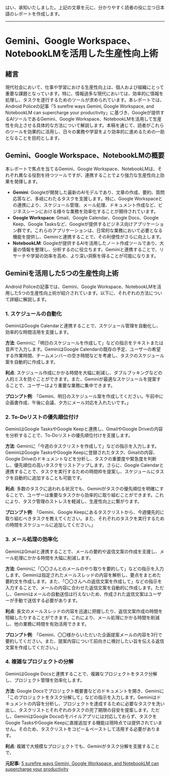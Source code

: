 はい、承知いたしました。上記の文章を元に、分かりやすく読者の役に立つ日本語のレポートを作成します。

---

# Gemini、Google Workspace、NotebookLMを活用した生産性向上術

## 緒言

現代社会において、仕事や学習における生産性向上は、個人および組織にとって重要な課題となっています。特に、情報過多な現代においては、効率的に情報を処理し、タスクを遂行するためのツールが求められています。本レポートでは、Android Policeの記事「5 surefire ways Gemini, Google Workspace, and NotebookLM can supercharge your productivity」に基づき、Googleが提供するAIツールであるGemini、Google Workspace、NotebookLMを活用して生産性を向上させる具体的な方法について解説します。本稿を通じて、読者がこれらのツールを効果的に活用し、日々の業務や学習をより効率的に進めるための一助となることを目的とします。

## Gemini、Google Workspace、NotebookLMの概要

本レポートで焦点を当てるGemini、Google Workspace、NotebookLMは、それぞれ異なる役割を持つツールですが、連携することでより強力な生産性向上効果を発揮します。

*   **Gemini**: Googleが開発した最新のAIモデルであり、文章の作成、要約、質問応答など、多岐にわたるタスクを支援します。特に、Google Workspaceとの連携により、スケジュール管理、メール処理、ドキュメント作成など、ビジネスシーンにおける様々な業務を効率化することが期待されています。
*   **Google Workspace**: Gmail、Google Calendar、Google Docs、Google Keep、Google Tasksなど、Googleが提供するビジネス向けアプリケーション群です。これらのアプリケーションは、日常的な業務において必要となる機能を提供し、Geminiと連携することで、その利便性がさらに向上します。
*   **NotebookLM**: Googleが提供するAIを活用したノート作成ツールであり、大量の情報を整理し、分析するのに役立ちます。Geminiと連携することで、リサーチや学習の効率を高め、より深い洞察を得ることが可能になります。

## Geminiを活用した5つの生産性向上術

Android Policeの記事では、Gemini、Google Workspace、NotebookLMを活用した5つの生産性向上術が紹介されています。以下に、それぞれの方法について詳細に解説します。

### 1. スケジュールの自動化

GeminiはGoogle Calendarと連携することで、スケジュール管理を自動化し、効率的な時間活用を支援します。

**方法**: Geminiに「明日のスケジュールを作成して」などの指示をテキストまたは音声で入力します。GeminiはGoogle Calendarの既存の予定、ユーザーの希望する作業時間、チームメンバーの空き時間などを考慮し、タスクのスケジュール案を自動的に作成します。

**利点**: スケジュール作成にかかる時間を大幅に削減し、ダブルブッキングなどの人的ミスを防ぐことができます。また、Geminiが最適なスケジュールを提案することで、ユーザーはより重要な業務に集中できます。

**プロンプト例**: 「Gemini、明日のスケジュール案を作成してください。午前中に企画書作成、午後に会議、夕方にメール対応を入れたいです。」

### 2. To-Doリストの優先順位付け

GeminiはGoogle TasksやGoogle Keepと連携し、GmailやGoogle Driveの内容を分析することで、To-Doリストの優先順位付けを支援します。

**方法**: Geminiに「今週のタスクリストを作成して」などの指示を入力します。GeminiはGoogle TasksやGoogle Keepに登録されたタスク、Gmailの内容、Google Driveのドキュメントなどを分析し、タスクの重要度や緊急度を判断し、優先順位の高いタスクをリストアップします。さらに、Google Calendarと連携することで、タスクを実行するための時間枠を提案し、スケジュールにタスクを自動的に追加することも可能です。

**利点**: 多数のタスクに追われる状況でも、Geminiがタスクの優先順位を明確にすることで、ユーザーは重要なタスクから効率的に取り組むことができます。これにより、タスク管理のストレスを軽減し、生産性向上に繋がります。

**プロンプト例**: 「Gemini、Google Keepにあるタスクリストから、今週優先的に取り組むべきタスクを教えてください。また、それぞれのタスクを実行するための時間をスケジュールに追加してください。」

### 3. メール処理の効率化

GeminiはGmailと連携することで、メールの要約や返信文案の作成を支援し、メール処理にかかる時間を大幅に削減します。

**方法**: Geminiに「〇〇さんとのメールのやり取りを要約して」などの指示を入力します。Geminiは指定されたメールスレッドの内容を解析し、要点をまとめた要約文を作成します。また、「〇〇さんへの返信文案を作成して」などの指示を入力することで、メールの内容に合わせた返信文案を自動的に作成します。ただし、Geminiはメールの自動送信は行えないため、作成された返信文案はユーザーが手動で送信する必要があります。

**利点**: 長文のメールスレッドの内容を迅速に把握したり、返信文案作成の時間を短縮したりすることができます。これにより、メール処理にかかる時間を削減し、他の業務に時間を有効活用できます。

**プロンプト例**: 「Gemini、〇〇様からいただいた企画提案メールの内容を3行で要約してください。また、提案内容について前向きに検討したい旨を伝える返信文案を作成してください。」

### 4. 複雑なプロジェクトの分解

GeminiはGoogle Docsと連携することで、複雑なプロジェクトをタスク分解し、プロジェクト管理を効率化します。

**方法**: Google Docsでプロジェクト概要書などのドキュメントを開き、Geminiに「このプロジェクトをタスク分解して」などの指示を入力します。Geminiはドキュメントの内容を分析し、プロジェクトを達成するために必要なタスクを洗い出し、タスクリストとそれぞれのタスクの完了期限の目安を提案します。ただし、GeminiはGoogle Docsのモバイルアプリには対応しておらず、タスクをGoogle TasksやGoogle Keepに直接追加する機能は現時点では提供されていません。そのため、タスクリストをコピー＆ペーストして活用する必要があります。

**利点**: 複雑で大規模なプロジェクトでも、Geminiがタスク分解を支援することで、

**元記事:** [5 surefire ways Gemini, Google Workspace, and NotebookLM can supercharge your productivity ](https://www.androidpolice.com/gemini-google-workspace-notebooklm-productivity-tips/)